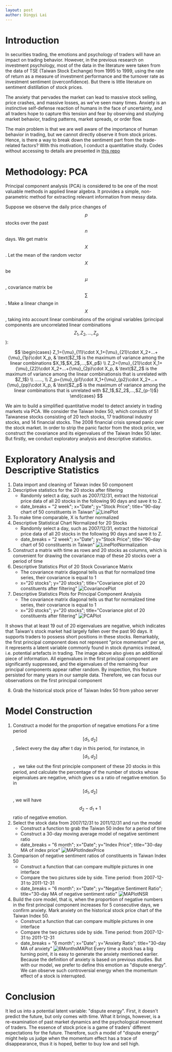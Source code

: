 ```yaml
---
layout: post
author: Dingyi Lai
---
```


# Introduction
In securities trading, the emotions and psychology of traders will have an impact on trading behavior. However, in the previous research on investment psychology, most of the data in the literature were taken from the data of TSE (Taiwan Stock Exchange) from 1995 to 1999, using the rate of return as a measure of investment performance and the turnover rate as investment sentiment (overconfidence). But there is little literature on sentiment distillation of stock prices.

The anxiety that pervades the market can lead to massive stock selling, price crashes, and massive losses, as we've seen many times. Anxiety is an instinctive self-defense reaction of humans in the face of uncertainty, and all traders hope to capture this tension and fear by observing and studying market behavior, trading patterns, market spreads, or order flow.

The main problem is that we are well aware of the importance of human behavior in trading, but we cannot directly observe it from stock prices. Hence, is there a way to break down the sentiment part from the trade-related factors? With this motivation, I conduct a quantitative study. Codes without accessing to details are presented in [this repo](https://github.com/Dingyi-Lai/Data-Science/blob/main/%5BProject%5DInvestment_Psychology.Rmd)

# Methodology: PCA
Principal component analysis (PCA) is considered to be one of the most valuable methods in applied linear algebra. It provides a simple, non-parametric method for extracting relevant information from messy data.

Suppose we observe the daily price changes of $$p$$ stocks over the past $$n$$ days. We get matrix $$X$$. Let the mean of the random vector $$X$$ be $$\mu$$, covariance matrix be $$\sum$$. Make a linear change in $$X$$, taking into account linear combinations of the original variables (principal components are uncorrelated linear combinations $$Z_1, Z_2,...,Z_p$$):

$$
\begin{cases}
Z_1={\mu}_{11}\cdot X_1+{\mu}_{21}\cdot X_2+...+{\mu}_{1p}\cdot X_p,  & \text{$Z_1$ is the maximum of variance among the linear combinations $X_1$,$X_2$,...,$X_p$} \\
Z_2={\mu}_{21}\cdot X_1+{\mu}_{22}\cdot X_2+...+{\mu}_{2p}\cdot X_p,  & \text{$Z_2$ is the maximum of variance among the linear combinationsis that is unrelated with $Z_1$} \\
……, \\
Z_p={\mu}_{p1}\cdot X_1+{\mu}_{p2}\cdot X_2+...+{\mu}_{pp}\cdot X_p,  & \text{$Z_p$ is the maximum of variance among the linear combinations that is unrelated with $Z_1$,$Z_2$,...,$Z_{p-1}$}
\end{cases}
$$

We aim to build a simplified quantitative model to detect anxiety in trading markets via PCA. We consider the Taiwan Index 50, which consists of 51 Taiwanese stocks consisting of 20 tech stocks, 17 traditional industry stocks, and 14 financial stocks. The 2008 financial crisis spread panic over the stock market. In order to strip the panic factor from the stock price, we construct the covariance and its eigenvalues of the Taiwan Index 50 later. But firstly, we conduct exploratory analysis and descriptive statistics.

# Exploratory Analysis and Descriptive Statistics

1. Data import and cleaning of Taiwan index 50 component
2. Descriptive statistics for the 20 stocks after filtering
    - Randomly select a day, such as 2007/12/31, extract the historical price data of all 20 stocks in the following 90 days and save it to Z.
    - date_breaks = "2 week"; x="Date"; y="Stock Price"; title="90-day chart of 50 constituents in Taiwan"
![LinePlot](https://raw.githubusercontent.com/Dingyi-Lai/Dingyi-Lai.github.io/main/_images/[IP]90day_constituents_in_Taiwan.jpeg)
3. To make time comparable, X is further normalized
4. Descriptive Statistical Chart Normalized for 20 Stocks
    - Randomly select a day, such as 2007/12/31, extract the historical price data of all 20 stocks in the following 90 days and save it to Z.
    - date_breaks = "2 week"; x="Date"; y="Stock Price"; title="90-day chart of 50 constituents in Taiwan"
![LinePlotNormalization](https://raw.githubusercontent.com/Dingyi-Lai/Dingyi-Lai.github.io/main/_images/[IP]90day_constituents_in_Taiwan_normalization.jpeg)
5. Construct a matrix with time as rows and 20 stocks as columns, which is convenient for drawing the covariance map of these 20 stocks over a period of time
6. Descriptive Statistics Plot of 20 Stock Covariance Matrix
    - The covariance matrix diagonal tells us that for normalized time series, their covariance is equal to 1
    - x="20 stocks"; y="20 stocks"; title="Covariance plot of 20 constituents after filtering"
![CovariancePlot](https://raw.githubusercontent.com/Dingyi-Lai/Dingyi-Lai.github.io/main/_images/[IP]Covariance_plot_20_constituents_after_filtering.jpeg)
7. Descriptive Statistics Plots for Principal Component Analysis
    - The covariance matrix diagonal tells us that for normalized time series, their covariance is equal to 1
    - x="20 stocks"; y="20 stocks"; title="Covariance plot of 20 constituents after filtering"
![PCAPlot](https://raw.githubusercontent.com/Dingyi-Lai/Dingyi-Lai.github.io/main/_images/[IP]PCA_plot_20_constituents_after_filtering.jpeg)

It shows that at least 19 out of 20 eigenvalues are negative, which indicates that Taiwan's stock market had largely fallen over the past 90 days. It supports traders to possess short positions in these stocks. Remarkably, the first principal component does not represent "price momentum" per se, it represents a latent variable commonly found in stock dynamics instead, i.e. potential artefacts in trading. The image above also gives an additional piece of information. All eigenvalues in the first principal component are significantly suppressed, and the eigenvalues of the remaining four principal components appear rather random. By inspection, this feature persisted for many years in our sample data. Therefore, we can focus our observations on the first principal component

8. Grab the historical stock price of Taiwan Index 50 from yahoo server

# Model Construction
1. Construct a model for the proportion of negative emotions
For a time period $$[d_1 , d_2]$$, Select every the day after t day in this period, for instance, in $$[d_1 , d_2]$$， we take out the first principle component of these 20 stocks in this period, and calculate the percentage of the number of stocks whose eigenvalues are negative, which gives us a ratio of negative emotion. So in $$[d_1 , d_2]$$, we will have $$d_2 - d_1+1$$ ratio of negative emotion.
2. Select the stock data from 2007/12/31 to 2011/12/31 and run the model
    - Construct a function to grab the Taiwan 50 index for a period of time
    - Construct a 30-day moving average model of negative sentiment ratio
    - date_breaks = "6 month"; x="Date"; y="Index Price"; title="30-day MA of index price"
![MAPlotIndexPrice](https://raw.githubusercontent.com/Dingyi-Lai/Dingyi-Lai.github.io/main/_images/[IP]30-day_MA_negative_index_price.png)
3. Comparison of negative sentiment ratios of constituents in Taiwan Index 50
    - Construct a function that can compare multiple pictures in one interface
    - Compare the two pictures side by side. Time period: from 2007-12-31 to 2011-12-31
    - date_breaks = "6 month"; x="Date"; y="Negative Sentiment Ratio"; title="30-day MA of negative sentiment ratio"
![MAPlotNSR](https://raw.githubusercontent.com/Dingyi-Lai/Dingyi-Lai.github.io/main/_images/[IP]30-day_MA_negative_sentiment_ratio.png)
4. Build the core model, that is, when the proportion of negative numbers in the first principal component increases for 5 consecutive days, we confirm anxiety. Mark anxiety on the historical stock price chart of the Taiwan Index 50.
    - Construct a function that can compare multiple pictures in one interface
    - Compare the two pictures side by side. Time period: from 2007-12-31 to 2011-12-31
    - date_breaks = "6 month"; x="Date"; y="Anxiety Ratio"; title="30-day MA of anxiety"
![6MonthsMAPlot](https://raw.githubusercontent.com/Dingyi-Lai/Dingyi-Lai.github.io/main/_images/[IP]30-day_MA_anxiety.png)
Every time a stock has a big turning point, it is easy to generate the anxiety mentioned earlier. Because the definition of anxiety is based on previous studies. But with our model, we prefer to define this emotion as "dispute energy". We can observe such controversial energy when the momentum effect of a stock is interrupted.

# Conclusion
It led us into a potential latent variable: "dispute energy". First, it doesn't predict the future, but only comes with time. What it brings, however, is a re-examination of past market dynamics and the psychological movement of traders. The essence of stock price is a game of traders' different expectations for the future. Therefore, such a model of "dispute energy" might help us judge when the momentum effect has a trace of disappearance, thus it is hoped, better to buy low and sell high.
